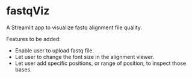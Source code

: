 # fastqViz

A Streamlit app to visualize fastq alignment file quality.

Features to be added:
- Enable user to upload fastq file.
- Let user to change the font size in the alignment viewer.
- Let user add specific positions, or range of position, to inspect those bases.